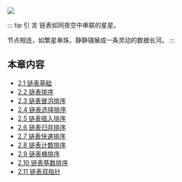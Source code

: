 ![](https://qcdn.itcharge.cn/images/20250923140251.png)

::: tip 引  言
链表如同夜空中串联的星星。

节点相连，如繁星串珠，静静铺展成一条灵动的数据长河。
:::

## 本章内容

- [2.1 链表基础](https://github.com/ITCharge/AlgoNote/tree/main/docs/02_linked_list/02_01_linked_list_basic.md)
- [2.2 链表排序](https://github.com/ITCharge/AlgoNote/tree/main/docs/02_linked_list/02_02_linked_list_sort.md)
- [2.3 链表冒泡排序](https://github.com/ITCharge/AlgoNote/tree/main/docs/02_linked_list/02_03_linked_list_bubble_sort.md)
- [2.4 链表选择排序](https://github.com/ITCharge/AlgoNote/tree/main/docs/02_linked_list/02_04_linked_list_selection_sort.md)
- [2.5 链表插入排序](https://github.com/ITCharge/AlgoNote/tree/main/docs/02_linked_list/02_05_linked_list_insertion_sort.md)
- [2.6 链表归并排序](https://github.com/ITCharge/AlgoNote/tree/main/docs/02_linked_list/02_06_linked_list_merge_sort.md)
- [2.7 链表快速排序](https://github.com/ITCharge/AlgoNote/tree/main/docs/02_linked_list/02_07_linked_list_quick_sort.md)
- [2.8 链表计数排序](https://github.com/ITCharge/AlgoNote/tree/main/docs/02_linked_list/02_08_linked_list_counting_sort.md)
- [2.9 链表桶排序](https://github.com/ITCharge/AlgoNote/tree/main/docs/02_linked_list/02_09_linked_list_bucket_sort.md)
- [2.10 链表基数排序](https://github.com/ITCharge/AlgoNote/tree/main/docs/02_linked_list/02_10_linked_list_radix_sort.md)
- [2.11 链表双指针](https://github.com/ITCharge/AlgoNote/tree/main/docs/02_linked_list/02_11_linked_list_two_pointers.md)
